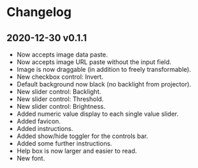 # Changelog

## 2020-12-30 v0.1.1

- Now accepts image data paste.
- Now accepts image URL paste without the input field.
- Image is now draggable (in addition to freely transformable).
- New checkbox control: Invert.
- Default background now black (no backlight from projector).
- New slider control: Backlight.
- New slider control: Threshold.
- New slider control: Brightness.
- Added numeric value display to each single value slider.
- Added favicon.
- Added instructions.
- Added show/hide toggler for the controls bar.
- Added some further instructions.
- Help box is now larger and easier to read.
- New font.

